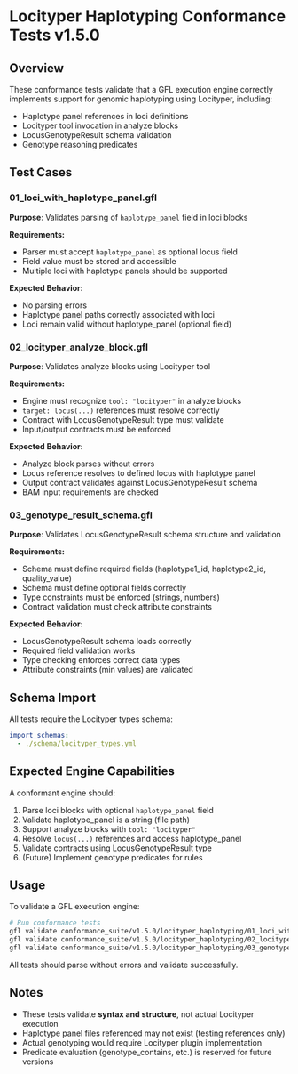 # Locityper Haplotyping Conformance Tests v1.5.0

## Overview

These conformance tests validate that a GFL execution engine correctly implements support for genomic haplotyping using Locityper, including:
- Haplotype panel references in loci definitions
- Locityper tool invocation in analyze blocks
- LocusGenotypeResult schema validation
- Genotype reasoning predicates

## Test Cases

### 01_loci_with_haplotype_panel.gfl
**Purpose**: Validates parsing of `haplotype_panel` field in loci blocks

**Requirements:**
- Parser must accept `haplotype_panel` as optional locus field
- Field value must be stored and accessible
- Multiple loci with haplotype panels should be supported

**Expected Behavior:**
- No parsing errors
- Haplotype panel paths correctly associated with loci
- Loci remain valid without haplotype_panel (optional field)

### 02_locityper_analyze_block.gfl
**Purpose**: Validates analyze blocks using Locityper tool

**Requirements:**
- Engine must recognize `tool: "locityper"` in analyze blocks
- `target: locus(...)` references must resolve correctly
- Contract with LocusGenotypeResult type must validate
- Input/output contracts must be enforced

**Expected Behavior:**
- Analyze block parses without errors
- Locus reference resolves to defined locus with haplotype panel
- Output contract validates against LocusGenotypeResult schema
- BAM input requirements are checked

### 03_genotype_result_schema.gfl
**Purpose**: Validates LocusGenotypeResult schema structure and validation

**Requirements:**
- Schema must define required fields (haplotype1_id, haplotype2_id, quality_value)
- Schema must define optional fields correctly
- Type constraints must be enforced (strings, numbers)
- Contract validation must check attribute constraints

**Expected Behavior:**
- LocusGenotypeResult schema loads correctly
- Required field validation works
- Type checking enforces correct data types
- Attribute constraints (min values) are validated

## Schema Import

All tests require the Locityper types schema:
```yaml
import_schemas:
  - ./schema/locityper_types.yml
```

## Expected Engine Capabilities

A conformant engine should:
1. Parse loci blocks with optional `haplotype_panel` field
2. Validate haplotype_panel is a string (file path)
3. Support analyze blocks with `tool: "locityper"`
4. Resolve `locus(...)` references and access haplotype_panel
5. Validate contracts using LocusGenotypeResult type
6. (Future) Implement genotype predicates for rules

## Usage

To validate a GFL execution engine:

```bash
# Run conformance tests
gfl validate conformance_suite/v1.5.0/locityper_haplotyping/01_loci_with_haplotype_panel.gfl
gfl validate conformance_suite/v1.5.0/locityper_haplotyping/02_locityper_analyze_block.gfl
gfl validate conformance_suite/v1.5.0/locityper_haplotyping/03_genotype_result_schema.gfl
```

All tests should parse without errors and validate successfully.

## Notes

- These tests validate **syntax and structure**, not actual Locityper execution
- Haplotype panel files referenced may not exist (testing references only)
- Actual genotyping would require Locityper plugin implementation
- Predicate evaluation (genotype_contains, etc.) is reserved for future versions

